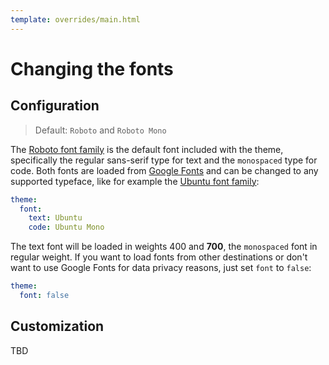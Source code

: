 ```yaml
---
template: overrides/main.html
---
```


# Changing the fonts

## Configuration

> Default: `Roboto` and `Roboto Mono`

The [Roboto font family][1] is the default font included with the theme,
specifically the regular sans-serif type for text and the `monospaced` type for
code. Both fonts are loaded from [Google Fonts][2] and can be changed to any
supported typeface, like for example the [Ubuntu font family][3]:

``` yaml
theme:
  font:
    text: Ubuntu
    code: Ubuntu Mono
```

The text font will be loaded in weights 400 and **700**, the `monospaced` font
in regular weight. If you want to load fonts from other destinations or don't
want to use Google Fonts for data privacy reasons, just set `font` to `false`:

``` yaml
theme:
  font: false
```

  [1]: https://fonts.google.com/specimen/Roboto
  [2]: https://fonts.google.com
  [3]: https://fonts.google.com/specimen/Ubuntu

## Customization

TBD
